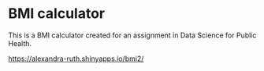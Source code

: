 # BMI calculator

This is a BMI calculator created for an assignment in Data Science for Public Health.

https://alexandra-ruth.shinyapps.io/bmi2/
